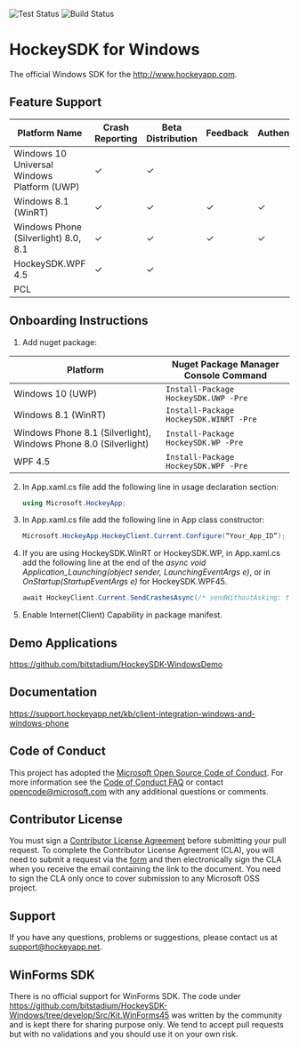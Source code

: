 ![Test Status](https://mseng.visualstudio.com/DefaultCollection/_apis/public/build/definitions/96a62c4a-58c2-4dbb-94b6-5979ebc7f2af/2471/badge)
![Build Status](https://mseng.visualstudio.com/DefaultCollection/_apis/public/build/definitions/96a62c4a-58c2-4dbb-94b6-5979ebc7f2af/2560/badge)

HockeySDK for Windows
=========

The official Windows SDK for the http://www.hockeyapp.com.

## Feature Support

| Platform Name | Crash Reporting  | Beta Distribution | Feedback | Authentication | Custom Events | Usage Metrics
| --- | --- | --- | --- | --- | --- | --- |
| Windows 10 Universal Windows Platform (UWP) | &#x2713; | &#x2713; |  |  | &#x2713; | &#x2713;
| Windows 8.1 (WinRT) | &#x2713; | &#x2713; | &#x2713; | &#x2713; | &#x2713; | &#x2713;
| Windows Phone (Silverlight) 8.0, 8.1 | &#x2713; | &#x2713; | &#x2713; | &#x2713; | | &#x2713;
| HockeySDK.WPF 4.5 | &#x2713; | &#x2713; | | |  | 
| PCL |  |  |  |  | &#x2713; | |

## Onboarding Instructions 
1. Add nuget package: 

| Platform | Nuget Package Manager Console Command |
| --- | --- |
| Windows 10 (UWP) | `Install-Package HockeySDK.UWP -Pre` |
| Windows 8.1 (WinRT) | `Install-Package HockeySDK.WINRT -Pre` |
| Windows Phone 8.1 (Silverlight), Windows Phone 8.0 (Silverlight) | `Install-Package HockeySDK.WP -Pre` |
| WPF 4.5 | `Install-Package HockeySDK.WPF -Pre` |

2. In App.xaml.cs file add the following line in usage declaration section: 
   ```cs
   using Microsoft.HockeyApp;
   ```
3. In App.xaml.cs file add the following line in App class constructor: 
   ```cs
   Microsoft.HockeyApp.HockeyClient.Current.Configure(“Your_App_ID”);
   ```
4. If you are using HockeySDK.WinRT or HockeySDK.WP, in App.xaml.cs add the following line at the end of the <i>async void Application_Launching(object sender, LaunchingEventArgs e)</i>, or in <i>OnStartup(StartupEventArgs e)</i> for HockeySDK.WPF45.
    ```cs
    await HockeyClient.Current.SendCrashesAsync(/* sendWithoutAsking: true */);
    ```
5. Enable Internet(Client) Capability in package manifest.

## Demo Applications
https://github.com/bitstadium/HockeySDK-WindowsDemo

## Documentation
https://support.hockeyapp.net/kb/client-integration-windows-and-windows-phone

## Code of Conduct
This project has adopted the [Microsoft Open Source Code of Conduct](https://opensource.microsoft.com/codeofconduct/). For more information see the [Code of Conduct FAQ](https://opensource.microsoft.com/codeofconduct/faq/) or contact [opencode@microsoft.com](mailto:opencode@microsoft.com) with any additional questions or comments.

## Contributor License
You must sign a [Contributor License Agreement](https://cla.microsoft.com/) before submitting your pull request. To complete the Contributor License Agreement (CLA), you will need to submit a request via the [form](https://cla.microsoft.com/) and then electronically sign the CLA when you receive the email containing the link to the document. You need to sign the CLA only once to cover submission to any Microsoft OSS project. 

## Support
If you have any questions, problems or suggestions, please contact us at [support@hockeyapp.net](mailto:support@hockeyapp.net).

## WinForms SDK
There is no official support for WinForms SDK. The code under https://github.com/bitstadium/HockeySDK-Windows/tree/develop/Src/Kit.WinForms45 was written by the community and is kept there for sharing purpose only. We tend to accept pull requests but with no validations and you should use it on your own risk.
